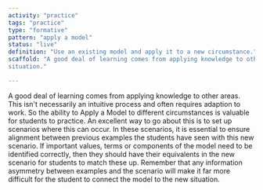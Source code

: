 ```yaml
---
activity: "practice"
tags: "practice"
type: "formative"
pattern: "apply a model"
status: "live"
definition: "Use an existing model and apply it to a new circumstance."
scaffold: "A good deal of learning comes from applying knowledge to other areas. This isn't necessarily an intuitive process and often requires adaption to work. So the ability to Apply a Model to different circumstances is valuable for students to practice. An excellent way to go about this is to set up scenarios where this can occur. In these scenarios, it is essential to ensure alignment between previous examples the students have seen with this new scenario. If important values, terms or components of the model need to be identified correctly, then they should have their equivalents in the new scenario for students to match these up. Remember that any information asymmetry between examples and the scenario will make it far more difficult for the student to connect the model to the new
situation."

---
```


A good deal of learning comes from applying knowledge to other areas. This isn't necessarily an intuitive process and often requires adaption to work. So the ability to Apply a Model to different circumstances is valuable for students to practice. An excellent way to go about this is to set up scenarios where this can occur. In these scenarios, it is essential to ensure alignment between previous examples the students have seen with this new scenario. If important values, terms or components of the model need to be identified correctly, then they should have their equivalents in the new scenario for students to match these up. Remember that any information asymmetry between examples and the scenario will make it far more difficult for the student to connect the model to the new situation.

